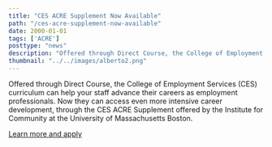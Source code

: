 ```yaml
---
title: "CES ACRE Supplement Now Available"
path: "/ces-acre-supplement-now-available"
date: 2000-01-01
tags: ['ACRE']
posttype: "news"
description: "Offered through Direct Course, the College of Employment Services (CES) curriculum can help your staff advance their careers as employment professionals. Now they can access even more intensive career development..."
thumbnail: "../../images/alberto2.png"
---
```





Offered through Direct Course, the College of Employment Services (CES) curriculum can help your staff advance their careers as employment professionals. Now they can access even more intensive career development, through the CES ACRE Supplement offered by the Institute for Community at the University of Massachusetts Boston.

[Learn more and apply](https://www.communityinclusion.org/cesacre/)
